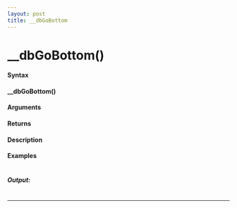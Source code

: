 ```yaml
---
layout: post
title: __dbGoBottom
---
```


# __dbGoBottom()


#### Syntax

#### __dbGoBottom()

#### Arguments

#### Returns

#### Description

#### Examples

```

```

##### Output:

```

```

---